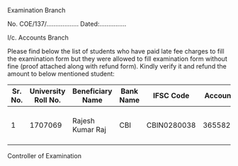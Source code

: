 Examination Branch

No. COE/137/..................	Dated:...............

I/c. Accounts Branch

Please find below the list of students who have paid late fee charges to fill the examination form but they were allowed to fill examination form without fine (proof attached along with refund form). Kindly verify it and refund the amount to below mentioned student:

| Sr.     No. | University Roll No. | Beneficiary Name  | Bank Name  | IFSC Code   | Account No. | Amount | Remarks                      |
|-------------|---------------------|-------------------|------------|-------------|-------------|--------|------------------------------|
| 1           | 1707069             | Rajesh Kumar Raj  | CBI        | CBIN0280038 | 3655828733  | 1000   | Allowed to fill without fine |



Controller of Examination  
